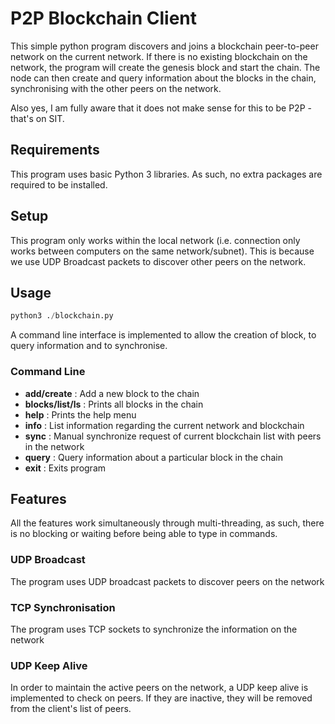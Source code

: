 # P2P Blockchain Client
This simple python program discovers and joins a blockchain peer-to-peer network on the current network. If there is no existing blockchain on the network, the program will create the genesis block and start the chain. The node can then create and query information about the blocks in the chain, synchronising with the other peers on the network.

Also yes, I am fully aware that it does not make sense for this to be P2P - that's on SIT. 

## Requirements
This program uses basic Python 3 libraries. As such, no extra packages are required to be installed.


## Setup
This program only works within the local network (i.e. connection only works between computers on the same network/subnet). This is because we use UDP Broadcast packets to discover other peers on the network.

## Usage
```python
python3 ./blockchain.py
```

A command line interface is implemented to allow the creation of block, to query information and to synchronise. 
### Command Line
* **add/create** : Add a new block to the chain  
* **blocks/list/ls** : Prints all blocks in the chain  
* **help** : Prints the help menu  
* **info** : List information regarding the current network and blockchain  
* **sync** : Manual synchronize request of current blockchain list with peers in the network  
* **query** : Query information about a particular block in the chain  
* **exit** : Exits program  

## Features
All the features work simultaneously through multi-threading, as such, there is no blocking or waiting before being able to type in commands.

### UDP Broadcast
The program uses UDP broadcast packets to discover peers on the network

### TCP Synchronisation
The program uses TCP sockets to synchronize the information on the network

### UDP Keep Alive
In order to maintain the active peers on the network, a UDP keep alive is implemented to check on peers. If they are inactive, they will be removed from the client's list of peers.
